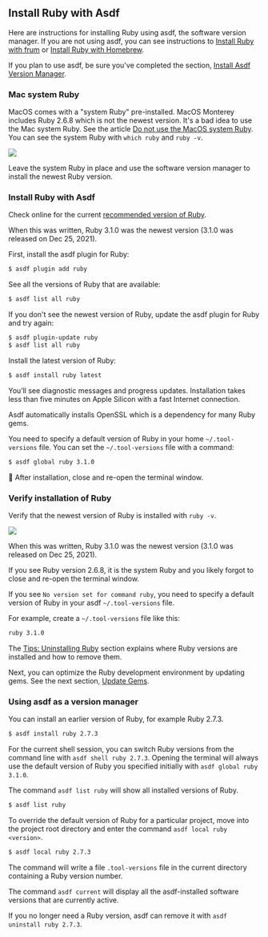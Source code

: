 ## Install Ruby with Asdf

Here are instructions for installing Ruby using asdf, the software version manager. If you are not using asdf, you can see instructions to [Install Ruby with frum](/ruby/14.html) or [Install Ruby with Homebrew](/ruby/13.html).

If you plan to use asdf, be sure you've completed the section, [Install Asdf Version Manager](/rubyonrails/5.html).

### Mac system Ruby

MacOS comes with a "system Ruby" pre-installed. MacOS Monterey includes Ruby 2.6.8 which is not the newest version. It's a bad idea to use the Mac system Ruby. See the article [Do not use the MacOS system Ruby](/faq/do-not-use-mac-system-ruby/index.html). You can see the system Ruby with `which ruby` and `ruby -v`.

![](/assets/images/ruby/macos-system-ruby.png)

Leave the system Ruby in place and use the software version manager to install the newest Ruby version.

### Install Ruby with Asdf

Check online for the current [recommended version of Ruby](http://www.ruby-lang.org/en/downloads/).

When this was written, Ruby 3.1.0 was the newest version (3.1.0 was released on Dec 25, 2021).

First, install the asdf plugin for Ruby:

```bash
$ asdf plugin add ruby
```

See all the versions of Ruby that are available:

```bash
$ asdf list all ruby
```

If you don't see the newest version of Ruby, update the asdf plugin for Ruby and try again:

```bash
$ asdf plugin-update ruby
$ asdf list all ruby
```

Install the latest version of Ruby:

```bash
$ asdf install ruby latest
```

You’ll see diagnostic messages and progress updates. Installation takes less than five minutes on Apple Silicon with a fast Internet connection.

Asdf automatically installs OpenSSL which is a dependency for many Ruby gems.

You need to specify a default version of Ruby in your home `~/.tool-versions` file. You can set the `~/.tool-versions` file with a command:

```bash
$ asdf global ruby 3.1.0
```

🚩 After installation, close and re-open the terminal window.

### Verify installation of Ruby

Verify that the newest version of Ruby is installed with `ruby -v`.

![](/assets/images/ruby/verify-ruby-install.png)

When this was written, Ruby 3.1.0 was the newest version (3.1.0 was released on Dec 25, 2021).

If you see Ruby version 2.6.8, it is the system Ruby and you likely forgot to close and re-open the terminal window.

If you see `No version set for command ruby`, you need to specify a default version of Ruby in your asdf `~/.tool-versions` file.

For example, create a `~/.tool-versions` file like this:

```bash
ruby 3.1.0
```

The [Tips: Uninstalling Ruby](/ruby/9.html) section explains where Ruby versions are installed and how to remove them.

Next, you can optimize the Ruby development environment by updating gems. See the next section, [Update Gems](/rubyonrails/8.html).

### Using asdf as a version manager

You can install an earlier version of Ruby, for example Ruby 2.7.3.

```bash
$ asdf install ruby 2.7.3
```

For the current shell session, you can switch Ruby versions from the command line with `asdf shell ruby 2.7.3`. Opening the terminal will always use the default version of Ruby you specified initially with `asdf global ruby 3.1.0`.

The command `asdf list ruby` will show all installed versions of Ruby.

```bash
$ asdf list ruby
```

To override the default version of Ruby for a particular project, move into the project root directory and enter the command `asdf local ruby <version>`.

```bash
$ asdf local ruby 2.7.3
```

The command will write a file `.tool-versions` file in the current directory containing a Ruby version number.

The command `asdf current` will display all the asdf-installed software versions that are currently active.

If you no longer need a Ruby version, asdf can remove it with `asdf uninstall ruby 2.7.3`.

